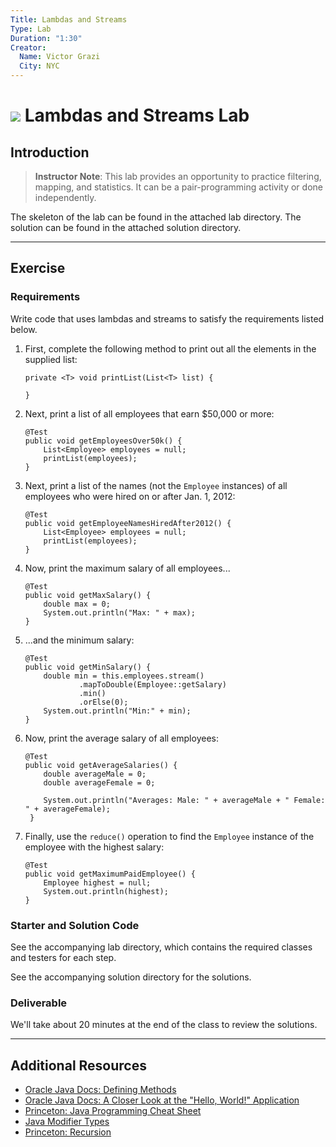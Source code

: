 ```yaml
---
Title: Lambdas and Streams
Type: Lab
Duration: "1:30"
Creator:
  Name: Victor Grazi
  City: NYC
---
```


# ![](https://ga-dash.s3.amazonaws.com/production/assets/logo-9f88ae6c9c3871690e33280fcf557f33.png) Lambdas and Streams Lab

## Introduction

> **Instructor Note**: This lab provides an opportunity to practice filtering, mapping, and statistics. It can be a pair-programming activity or done independently.

The skeleton of the lab can be found in the attached lab directory. The solution can be found in the attached solution directory.

------

## Exercise

### Requirements

Write code that uses lambdas and streams to satisfy the requirements listed below.

1. First, complete the following method to print out all the elements in the supplied list:

    ```
    private <T> void printList(List<T> list) {

    }
    ```

2. Next, print a list of all employees that earn $50,000 or more:

    ```
    @Test
    public void getEmployeesOver50k() {
        List<Employee> employees = null;
        printList(employees);
    }
    ```

3. Next, print a list of the names (not the `Employee` instances) of all employees who were hired on or after Jan. 1, 2012:

    ```
    @Test
    public void getEmployeeNamesHiredAfter2012() {
        List<Employee> employees = null;
        printList(employees);
    }
    ```

4. Now, print the maximum salary of all employees...

    ```
    @Test
    public void getMaxSalary() {
        double max = 0;
        System.out.println("Max: " + max);
    }
    ```

5. ...and the minimum salary:
    
    ```
    @Test
    public void getMinSalary() {
        double min = this.employees.stream()
                .mapToDouble(Employee::getSalary)
                .min()
                .orElse(0);
        System.out.println("Min:" + min);
    }
    ```

6. Now, print the average salary of all employees:

    ```
    @Test
    public void getAverageSalaries() {
        double averageMale = 0;
        double averageFemale = 0;

        System.out.println("Averages: Male: " + averageMale + " Female: " + averageFemale);
     }
     ```

7. Finally, use the `reduce()` operation to find the `Employee` instance of the employee with the highest salary:

    ```
    @Test
    public void getMaximumPaidEmployee() {
        Employee highest = null;
        System.out.println(highest);
    }
    ```

### Starter and Solution Code

See the accompanying lab directory, which contains the required classes and testers for each step.

See the accompanying solution directory for the solutions.

### Deliverable

We'll take about 20 minutes at the end of the class to review the solutions.

----

## Additional Resources

- [Oracle Java Docs: Defining Methods](https://docs.oracle.com/javase/tutorial/java/javaOO/methods.html)
- [Oracle Java Docs: A Closer Look at the "Hello, World!" Application](https://docs.oracle.com/javase/tutorial/getStarted/application/)
- [Princeton: Java Programming Cheat Sheet](https://introcs.cs.princeton.edu/java/11cheatsheet/)
- [Java Modifier Types](http://www.tutorialspoint.com/java/java_modifier_types.htm)
- [Princeton: Recursion](http://introcs.cs.princeton.edu/java/23recursion/)
